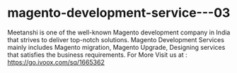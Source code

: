 # magento-development-service---03
Meetanshi is one of the well-known Magento development company in India that strives to deliver top-notch solutions. Magento Development Services mainly includes Magento migration, Magento Upgrade, Designing services that satisfies the business requirements. For More Visit us at : https://go.ivoox.com/sq/1665362

